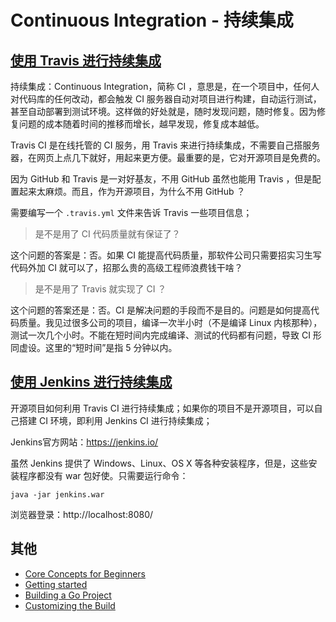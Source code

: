 # Continuous Integration - 持续集成

## [使用 Travis 进行持续集成](http://www.liaoxuefeng.com/article/0014631488240837e3633d3d180476cb684ba7c10fda6f6000)

持续集成：Continuous Integration，简称 CI ，意思是，在一个项目中，任何人对代码库的任何改动，都会触发 CI 服务器自动对项目进行构建，自动运行测试，甚至自动部署到测试环境。这样做的好处就是，随时发现问题，随时修复。因为修复问题的成本随着时间的推移而增长，越早发现，修复成本越低。

Travis CI 是在线托管的 CI 服务，用 Travis 来进行持续集成，不需要自己搭服务器，在网页上点几下就好，用起来更方便。最重要的是，它对开源项目是免费的。

因为 GitHub 和 Travis 是一对好基友，不用 GitHub 虽然也能用 Travis ，但是配置起来太麻烦。而且，作为开源项目，为什么不用 GitHub ？

需要编写一个 `.travis.yml` 文件来告诉 Travis 一些项目信息；

> 是不是用了 CI 代码质量就有保证了？

这个问题的答案是：否。如果 CI 能提高代码质量，那软件公司只需要招实习生写代码外加 CI 就可以了，招那么贵的高级工程师浪费钱干啥？

> 是不是用了 Travis 就实现了 CI ？

这个问题的答案还是：否。CI 是解决问题的手段而不是目的。问题是如何提高代码质量。我见过很多公司的项目，编译一次半小时（不是编译 Linux 内核那种），测试一次几个小时。不能在短时间内完成编译、测试的代码都有问题，导致 CI 形同虚设。这里的“短时间”是指 5 分钟以内。


## [使用 Jenkins 进行持续集成](http://www.liaoxuefeng.com/article/001463233913442cdb2d1bd1b1b42e3b0b29eb1ba736c5e000)

开源项目如何利用 Travis CI 进行持续集成；如果你的项目不是开源项目，可以自己搭建 CI 环境，即利用 Jenkins CI 进行持续集成；

Jenkins官方网站：https://jenkins.io/

虽然 Jenkins 提供了 Windows、Linux、OS X 等各种安装程序，但是，这些安装程序都没有 war 包好使。只需要运行命令：

```
java -jar jenkins.war
```

浏览器登录：http://localhost:8080/


## 其他

- [Core Concepts for Beginners](https://docs.travis-ci.com/user/for-beginners)
- [Getting started](https://docs.travis-ci.com/user/getting-started/)
- [Building a Go Project](https://docs.travis-ci.com/user/languages/go)
- [Customizing the Build](https://docs.travis-ci.com/user/customizing-the-build/)








